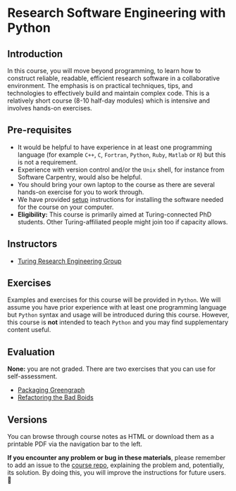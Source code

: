 # Research Software Engineering with Python

## Introduction

In this course, you will move beyond programming, to learn how to construct reliable, readable, efficient research software in a collaborative environment.
The emphasis is on practical techniques, tips, and technologies to effectively build and maintain complex code.
This is a relatively short course (8-10 half-day modules) which is intensive and involves hands-on exercises.

## Pre-requisites

- It would be helpful to have experience in at least one programming language (for example `C++`, `C`, `Fortran`, `Python`, `Ruby`, `Matlab` or `R`) but this is not a requirement.
- Experience with version control and/or the `Unix` shell, for instance from Software Carpentry, would also be helpful.
- You should bring your own laptop to the course as there are several hands-on exercise for you to work through.
- We have provided [setup](course_prerequisites/index.md) instructions for installing the software needed for the course on your computer.
- **Eligibility:** This course is primarily aimed at Turing-connected PhD students. Other Turing-affiliated people might join too if capacity allows.

## Instructors

- [Turing Research Engineering Group](https://www.turing.ac.uk/research/research-engineering)

## Exercises

Examples and exercises for this course will be provided in `Python`.
We will assume you have prior experience with at least one programming language but `Python` syntax and usage will be introduced during this course.
However, this course is **not** intended to teach `Python` and you may find supplementary content useful.

## Evaluation

**None:** you are not graded. There are two exercises that you can use for self-assessment.

- [Packaging Greengraph](self_assessment/00_packaging_treasure.ipynb)
- [Refactoring the Bad Boids](self_assessment/01_refactoring_trees.ipynb)

## Versions

You can browse through course notes as HTML or download them as a printable PDF via the navigation bar to the left.

**If you encounter any problem or bug in these materials**, please remember to add an issue to the [course repo](https://github.com/alan-turing-institute/rsd-engineeringcourse), explaining the problem and, potentially, its solution.
By doing this, you will improve the instructions for future users. 🎉
